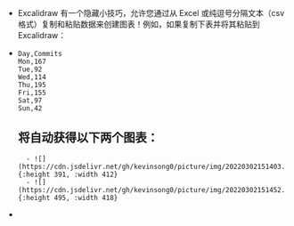 - Excalidraw 有一个隐藏小技巧，允许您通过从 Excel 或纯逗号分隔文本（csv 格式）复制和粘贴数据来创建图表！例如，如果复制下表并将其粘贴到 Excalidraw：
- ```Excalidraw
  Day,Commits
  Mon,167
  Tue,92
  Wed,114
  Thu,195
  Fri,155
  Sat,97
  Sun,42
  ```
  将自动获得以下两个图表：
	-
		- ![](https://cdn.jsdelivr.net/gh/kevinsong0/picture/img/20220302151403.png){:height 391, :width 412}
		- ![](https://cdn.jsdelivr.net/gh/kevinsong0/picture/img/20220302151452.png){:height 495, :width 418}
-